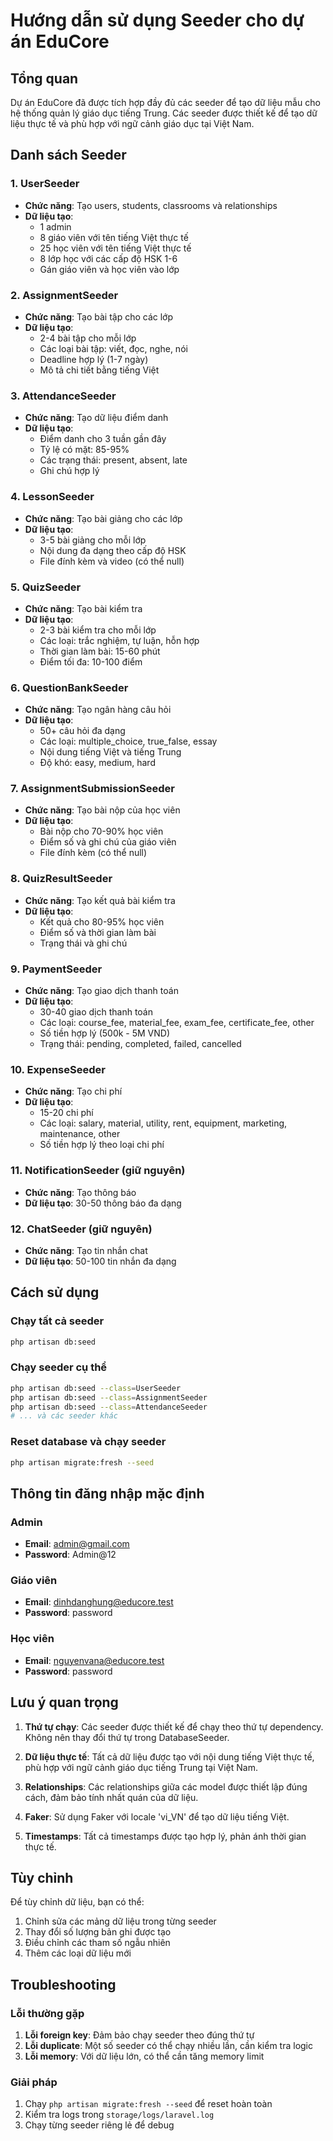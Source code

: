 # Hướng dẫn sử dụng Seeder cho dự án EduCore

## Tổng quan

Dự án EduCore đã được tích hợp đầy đủ các seeder để tạo dữ liệu mẫu cho hệ thống quản lý giáo dục tiếng Trung. Các seeder được thiết kế để tạo dữ liệu thực tế và phù hợp với ngữ cảnh giáo dục tại Việt Nam.

## Danh sách Seeder

### 1. UserSeeder

-   **Chức năng**: Tạo users, students, classrooms và relationships
-   **Dữ liệu tạo**:
    -   1 admin
    -   8 giáo viên với tên tiếng Việt thực tế
    -   25 học viên với tên tiếng Việt thực tế
    -   8 lớp học với các cấp độ HSK 1-6
    -   Gán giáo viên và học viên vào lớp

### 2. AssignmentSeeder

-   **Chức năng**: Tạo bài tập cho các lớp
-   **Dữ liệu tạo**:
    -   2-4 bài tập cho mỗi lớp
    -   Các loại bài tập: viết, đọc, nghe, nói
    -   Deadline hợp lý (1-7 ngày)
    -   Mô tả chi tiết bằng tiếng Việt

### 3. AttendanceSeeder

-   **Chức năng**: Tạo dữ liệu điểm danh
-   **Dữ liệu tạo**:
    -   Điểm danh cho 3 tuần gần đây
    -   Tỷ lệ có mặt: 85-95%
    -   Các trạng thái: present, absent, late
    -   Ghi chú hợp lý

### 4. LessonSeeder

-   **Chức năng**: Tạo bài giảng cho các lớp
-   **Dữ liệu tạo**:
    -   3-5 bài giảng cho mỗi lớp
    -   Nội dung đa dạng theo cấp độ HSK
    -   File đính kèm và video (có thể null)

### 5. QuizSeeder

-   **Chức năng**: Tạo bài kiểm tra
-   **Dữ liệu tạo**:
    -   2-3 bài kiểm tra cho mỗi lớp
    -   Các loại: trắc nghiệm, tự luận, hỗn hợp
    -   Thời gian làm bài: 15-60 phút
    -   Điểm tối đa: 10-100 điểm

### 6. QuestionBankSeeder

-   **Chức năng**: Tạo ngân hàng câu hỏi
-   **Dữ liệu tạo**:
    -   50+ câu hỏi đa dạng
    -   Các loại: multiple_choice, true_false, essay
    -   Nội dung tiếng Việt và tiếng Trung
    -   Độ khó: easy, medium, hard

### 7. AssignmentSubmissionSeeder

-   **Chức năng**: Tạo bài nộp của học viên
-   **Dữ liệu tạo**:
    -   Bài nộp cho 70-90% học viên
    -   Điểm số và ghi chú của giáo viên
    -   File đính kèm (có thể null)

### 8. QuizResultSeeder

-   **Chức năng**: Tạo kết quả bài kiểm tra
-   **Dữ liệu tạo**:
    -   Kết quả cho 80-95% học viên
    -   Điểm số và thời gian làm bài
    -   Trạng thái và ghi chú

### 9. PaymentSeeder

-   **Chức năng**: Tạo giao dịch thanh toán
-   **Dữ liệu tạo**:
    -   30-40 giao dịch thanh toán
    -   Các loại: course_fee, material_fee, exam_fee, certificate_fee, other
    -   Số tiền hợp lý (500k - 5M VND)
    -   Trạng thái: pending, completed, failed, cancelled

### 10. ExpenseSeeder

-   **Chức năng**: Tạo chi phí
-   **Dữ liệu tạo**:
    -   15-20 chi phí
    -   Các loại: salary, material, utility, rent, equipment, marketing, maintenance, other
    -   Số tiền hợp lý theo loại chi phí

### 11. NotificationSeeder (giữ nguyên)

-   **Chức năng**: Tạo thông báo
-   **Dữ liệu tạo**: 30-50 thông báo đa dạng

### 12. ChatSeeder (giữ nguyên)

-   **Chức năng**: Tạo tin nhắn chat
-   **Dữ liệu tạo**: 50-100 tin nhắn đa dạng

## Cách sử dụng

### Chạy tất cả seeder

```bash
php artisan db:seed
```

### Chạy seeder cụ thể

```bash
php artisan db:seed --class=UserSeeder
php artisan db:seed --class=AssignmentSeeder
php artisan db:seed --class=AttendanceSeeder
# ... và các seeder khác
```

### Reset database và chạy seeder

```bash
php artisan migrate:fresh --seed
```

## Thông tin đăng nhập mặc định

### Admin

-   **Email**: admin@gmail.com
-   **Password**: Admin@12

### Giáo viên

-   **Email**: dinhdanghung@educore.test
-   **Password**: password

### Học viên

-   **Email**: nguyenvana@educore.test
-   **Password**: password

## Lưu ý quan trọng

1. **Thứ tự chạy**: Các seeder được thiết kế để chạy theo thứ tự dependency. Không nên thay đổi thứ tự trong DatabaseSeeder.

2. **Dữ liệu thực tế**: Tất cả dữ liệu được tạo với nội dung tiếng Việt thực tế, phù hợp với ngữ cảnh giáo dục tiếng Trung tại Việt Nam.

3. **Relationships**: Các relationships giữa các model được thiết lập đúng cách, đảm bảo tính nhất quán của dữ liệu.

4. **Faker**: Sử dụng Faker với locale 'vi_VN' để tạo dữ liệu tiếng Việt.

5. **Timestamps**: Tất cả timestamps được tạo hợp lý, phản ánh thời gian thực tế.

## Tùy chỉnh

Để tùy chỉnh dữ liệu, bạn có thể:

1. Chỉnh sửa các mảng dữ liệu trong từng seeder
2. Thay đổi số lượng bản ghi được tạo
3. Điều chỉnh các tham số ngẫu nhiên
4. Thêm các loại dữ liệu mới

## Troubleshooting

### Lỗi thường gặp

1. **Lỗi foreign key**: Đảm bảo chạy seeder theo đúng thứ tự
2. **Lỗi duplicate**: Một số seeder có thể chạy nhiều lần, cần kiểm tra logic
3. **Lỗi memory**: Với dữ liệu lớn, có thể cần tăng memory limit

### Giải pháp

1. Chạy `php artisan migrate:fresh --seed` để reset hoàn toàn
2. Kiểm tra logs trong `storage/logs/laravel.log`
3. Chạy từng seeder riêng lẻ để debug
